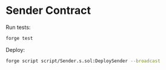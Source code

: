 # Sender Contract

Run tests:
```bash
forge test
```

Deploy:
```bash
forge script script/Sender.s.sol:DeploySender --broadcast
```